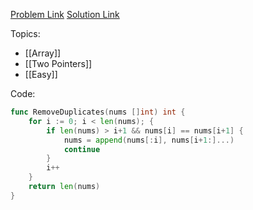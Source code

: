 [Problem Link](https://leetcode.com/problems/remove-duplicates-from-sorted-array)
[Solution Link](https://leetcode.com/problems/remove-duplicates-from-sorted-array/submissions/1390427555/)

Topics:
- [[Array]]
- [[Two Pointers]]
- [[Easy]]

Code:
```go
func RemoveDuplicates(nums []int) int {
	for i := 0; i < len(nums); {
		if len(nums) > i+1 && nums[i] == nums[i+1] {
			nums = append(nums[:i], nums[i+1:]...)
			continue
		}
		i++
	}
	return len(nums)
}
```